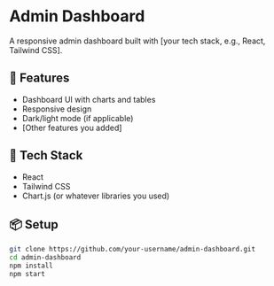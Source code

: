 # Admin Dashboard

A responsive admin dashboard built with [your tech stack, e.g., React, Tailwind CSS].

## 🚀 Features

- Dashboard UI with charts and tables
- Responsive design
- Dark/light mode (if applicable)
- [Other features you added]

## 🔧 Tech Stack

- React
- Tailwind CSS
- Chart.js (or whatever libraries you used)

## 📦 Setup

```bash
git clone https://github.com/your-username/admin-dashboard.git
cd admin-dashboard
npm install
npm start
